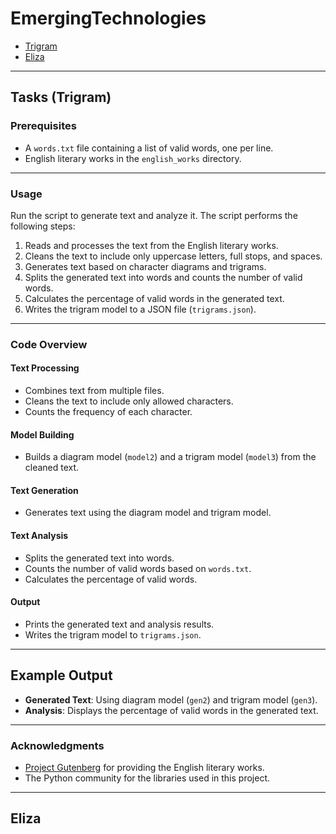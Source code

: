 # EmergingTechnologies
- [Trigram](#tasks-trigram)
- [Eliza](#eliza)

---

## Tasks (Trigram)

### Prerequisites

- A `words.txt` file containing a list of valid words, one per line.
- English literary works in the `english_works` directory.

---

### Usage

Run the script to generate text and analyze it. The script performs the following steps:

1. Reads and processes the text from the English literary works.
2. Cleans the text to include only uppercase letters, full stops, and spaces.
3. Generates text based on character diagrams and trigrams.
4. Splits the generated text into words and counts the number of valid words.
5. Calculates the percentage of valid words in the generated text.
6. Writes the trigram model to a JSON file (`trigrams.json`).

---

### Code Overview

#### Text Processing

- Combines text from multiple files.
- Cleans the text to include only allowed characters.
- Counts the frequency of each character.

#### Model Building

- Builds a diagram model (`model2`) and a trigram model (`model3`) from the cleaned text.

#### Text Generation

- Generates text using the diagram model and trigram model.

#### Text Analysis

- Splits the generated text into words.
- Counts the number of valid words based on `words.txt`.
- Calculates the percentage of valid words.

#### Output

- Prints the generated text and analysis results.
- Writes the trigram model to `trigrams.json`.

---

## Example Output

- **Generated Text**: Using diagram model (`gen2`) and trigram model (`gen3`).
- **Analysis**: Displays the percentage of valid words in the generated text.

---

### Acknowledgments

- [Project Gutenberg](https://www.gutenberg.org) for providing the English literary works.
- The Python community for the libraries used in this project.

---

## Eliza
